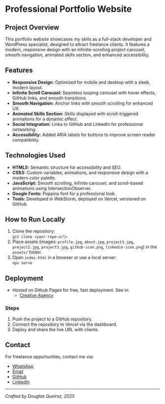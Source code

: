 # Professional Portfolio Website

## Project Overview

This portfolio website showcases my skills as a full-stack developer and WordPress specialist, designed to attract
freelance clients. It features a modern, responsive design with an infinite-scrolling project carousel, smooth
navigation, animated skills section, and enhanced accessibility.

## Features

- **Responsive Design:** Optimized for mobile and desktop with a sleek, modern layout.
- **Infinite Scroll Carousel:** Seamless looping carousel with hover effects, GitHub links, and smooth transitions.
- **Smooth Navigation:** Anchor links with smooth scrolling for enhanced UX.
- **Animated Skills Section:** Skills displayed with scroll-triggered animations for a dynamic effect.
- **Social Integration:** Links to GitHub and LinkedIn for professional networking.
- **Accessibility:** Added ARIA labels for buttons to improve screen reader compatibility.

## Technologies Used

- **HTML5:** Semantic structure for accessibility and SEO.
- **CSS3:** Custom variables, animations, and responsive design with a modern color palette.
- **JavaScript:** Smooth scrolling, infinite carousel, and scroll-based animations using IntersectionObserver.
- **Google Fonts:** Poppins font for a professional look.
- **Tools:** Developed in WebStorm, deployed on Vercel, versioned on GitHub.

## How to Run Locally

1. Clone the repository:  
   `git clone <your-repo-url>`
2. Place assets (images: `profile.jpg`, `about.jpg`, `project1.jpg`, `project2.jpg`, `project3.jpg`, `github-icon.png`,
   `linkedin-icon.png`) in the `assets/` folder.
3. Open `index.html` in a browser or use a local server:  
   `npx serve`

## Deployment

- Hosted on Github Pages for free, fast deployment. See in:
    - [Creative Agency](https://dev-queiroz.github.io/Creative-Agency/)

### Steps

1. Push the project to a GitHub repository.
2. Connect the repository to Vercel via the dashboard.
3. Deploy and share the live URL with clients.

## Contact

For freelance opportunities, contact me via:

- [WhatsApp](https://wa.me/5588996293741)
- [Email](mailto:dev.queiroz05@gmail.com)
- [GitHub](https://github.com/dev-queiroz)
- [LinkedIn](https://linkedin.com/in/devqueiroz05)

---

_Crafted by Douglas Queiroz, 2025_
